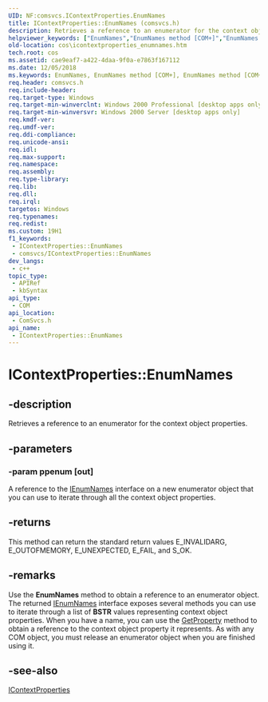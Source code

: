 ```yaml
---
UID: NF:comsvcs.IContextProperties.EnumNames
title: IContextProperties::EnumNames (comsvcs.h)
description: Retrieves a reference to an enumerator for the context object properties.
helpviewer_keywords: ["EnumNames","EnumNames method [COM+]","EnumNames method [COM+]","IContextProperties interface","IContextProperties interface [COM+]","EnumNames method","IContextProperties.EnumNames","IContextProperties::EnumNames","_cos_IContextProperties_EnumNames","comsvcs/IContextProperties::EnumNames","cos.icontextproperties_enumnames"]
old-location: cos\icontextproperties_enumnames.htm
tech.root: cos
ms.assetid: cae9eaf7-a422-4daa-9f0a-e7863f167112
ms.date: 12/05/2018
ms.keywords: EnumNames, EnumNames method [COM+], EnumNames method [COM+],IContextProperties interface, IContextProperties interface [COM+],EnumNames method, IContextProperties.EnumNames, IContextProperties::EnumNames, _cos_IContextProperties_EnumNames, comsvcs/IContextProperties::EnumNames, cos.icontextproperties_enumnames
req.header: comsvcs.h
req.include-header: 
req.target-type: Windows
req.target-min-winverclnt: Windows 2000 Professional [desktop apps only]
req.target-min-winversvr: Windows 2000 Server [desktop apps only]
req.kmdf-ver: 
req.umdf-ver: 
req.ddi-compliance: 
req.unicode-ansi: 
req.idl: 
req.max-support: 
req.namespace: 
req.assembly: 
req.type-library: 
req.lib: 
req.dll: 
req.irql: 
targetos: Windows
req.typenames: 
req.redist: 
ms.custom: 19H1
f1_keywords:
 - IContextProperties::EnumNames
 - comsvcs/IContextProperties::EnumNames
dev_langs:
 - c++
topic_type:
 - APIRef
 - kbSyntax
api_type:
 - COM
api_location:
 - ComSvcs.h
api_name:
 - IContextProperties::EnumNames
---
```


# IContextProperties::EnumNames


## -description

Retrieves a reference to an enumerator for the context object properties.

## -parameters

### -param ppenum [out]

A reference to the <a href="/windows/desktop/api/comsvcs/nn-comsvcs-ienumnames">IEnumNames</a> interface on a new enumerator object that you can use to iterate through all the context object properties.

## -returns

This method can return the standard return values E_INVALIDARG, E_OUTOFMEMORY, E_UNEXPECTED, E_FAIL, and S_OK.

## -remarks

Use the <b>EnumNames</b> method to obtain a reference to an enumerator object. The returned <a href="/windows/desktop/api/comsvcs/nn-comsvcs-ienumnames">IEnumNames</a> interface exposes several methods you can use to iterate through a list of <b>BSTR</b> values representing context object properties. When you have a name, you can use the <a href="/windows/desktop/api/comsvcs/nf-comsvcs-icontextproperties-getproperty">GetProperty</a> method to obtain a reference to the context object property it represents. As with any COM object, you must release an enumerator object when you are finished using it.

## -see-also

<a href="/windows/desktop/api/comsvcs/nn-comsvcs-icontextproperties">IContextProperties</a>

